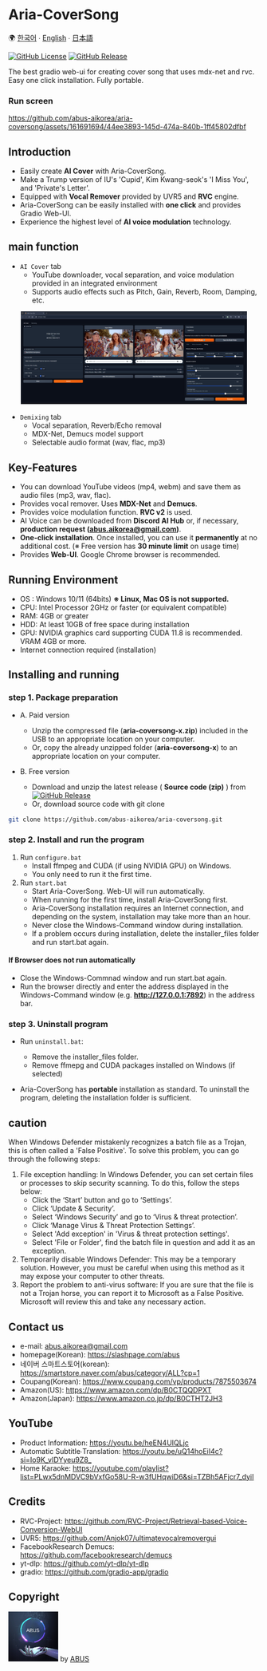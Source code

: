 # Aria-CoverSong

🌍 [한국어](docs/README.kor.md) ∙ [English](docs/README.eng.md) ∙ [日本語](docs/README.jpn.md)

[![GitHub License](https://img.shields.io/github/license/abus-aikorea/aria-coversong)](LICENSE)
[![GitHub Release](https://img.shields.io/github/v/release/abus-aikorea/aria-coversong)](https://github.com/abus-aikorea/aria-coversong/releases)

The best gradio web-ui for creating cover song that uses mdx-net and rvc. Easy one click installation. Fully portable.


### Run screen

https://github.com/abus-aikorea/aria-coversong/assets/161691694/44ee3893-145d-474a-840b-1ff45802dfbf



## Introduction
* Easily create **AI Cover** with Aria-CoverSong.
* Make a Trump version of IU's 'Cupid', Kim Kwang-seok's 'I Miss You', and 'Private's Letter'.
* Equipped with **Vocal Remover** provided by UVR5 and **RVC** engine.
* Aria-CoverSong can be easily installed with **one click** and provides Gradio Web-UI.
* Experience the highest level of **AI voice modulation** technology.


## main function

* `AI Cover` tab
  - YouTube downloader, vocal separation, and voice modulation provided in an integrated environment
  - Supports audio effects such as Pitch, Gain, Reverb, Room, Damping, etc.


<p align="center">
  <img style="width: 90%; height: 90%" src="docs/images/main_page.eng.png?raw=true" alt=""/>
</p>  


* `Demixing` tab
  - Vocal separation, Reverb/Echo removal
  - MDX-Net, Demucs model support
  - Selectable audio format (wav, flac, mp3)



## Key-Features
* You can download YouTube videos (mp4, webm) and save them as audio files (mp3, wav, flac).
* Provides vocal remover. Uses **MDX-Net** and **Demucs**.
* Provides voice modulation function. **RVC v2** is used.
* AI Voice can be downloaded from **Discord AI Hub** or, if necessary, **production request (abus.aikorea@gmail.com)**.
* **One-click installation**. Once installed, you can use it **permanently** at no additional cost. (※ Free version has **30 minute limit** on usage time)
* Provides **Web-UI**. Google Chrome browser is recommended.


## Running Environment
* OS : Windows 10/11 (64bits) **※ Linux, Mac OS is not supported.**
* CPU: Intel Processor 2GHz or faster (or equivalent compatible)
* RAM: 4GB or greater
* HDD: At least 10GB of free space during installation
* GPU: NVIDIA graphics card supporting CUDA 11.8 is recommended. VRAM 4GB or more.
* Internet connection required (installation)


## Installing and running

### step 1. Package preparation
* A. Paid version
    + Unzip the compressed file (**aria-coversong-x.zip**) included in the USB to an appropriate location on your computer.
    + Or, copy the already unzipped folder (**aria-coversong-x**) to an appropriate location on your computer.

* B. Free version
  + Download and unzip the latest release ( **Source code (zip)** ) from [![GitHub Release](https://img.shields.io/github/v/release/abus-aikorea/aria-coversong)](https://github.com/abus-aikorea/aria-coversong/releases) 
  + Or, download source code with git clone

```bash
git clone https://github.com/abus-aikorea/aria-coversong.git
```

### step 2. Install and run the program
1. Run `configure.bat`
   - Install ffmpeg and CUDA (if using NVIDIA GPU) on Windows.
   - You only need to run it the first time.
2. Run `start.bat`
   - Start Aria-CoverSong. Web-UI will run automatically.
   - When running for the first time, install Aria-CoverSong first.
   - Aria-CoverSong installation requires an Internet connection, and depending on the system, installation may take more than an hour.
   - Never close the Windows-Command window during installation.
   - If a problem occurs during installation, delete the installer_files folder and run start.bat again.
#### If Browser does not run automatically
- Close the Windows-Commnad window and run start.bat again.
- Run the browser directly and enter the address displayed in the Windows-Command window (e.g. **http://127.0.0.1:7892**) in the address bar.



### step 3. Uninstall program
* Run `uninstall.bat`:
  - Remove the installer_files folder.
  - Remove ffmepg and CUDA packages installed on Windows (if selected)

* Aria-CoverSong has **portable** installation as standard. To uninstall the program, deleting the installation folder is sufficient.


## caution
When Windows Defender mistakenly recognizes a batch file as a Trojan, this is often called a 'False Positive'. To solve this problem, you can go through the following steps:

1. File exception handling: In Windows Defender, you can set certain files or processes to skip security scanning. To do this, follow the steps below:
   * Click the ‘Start’ button and go to ‘Settings’.
   * Click ‘Update & Security’.
   * Select ‘Windows Security’ and go to ‘Virus & threat protection’.
   * Click ‘Manage Virus & Threat Protection Settings’.
   * Select 'Add exception' in 'Virus & threat protection settings'.
   * Select 'File or Folder', find the batch file in question and add it as an exception.
2. Temporarily disable Windows Defender: This may be a temporary solution. However, you must be careful when using this method as it may expose your computer to other threats.
3. Report the problem to anti-virus software: If you are sure that the file is not a Trojan horse, you can report it to Microsoft as a False Positive. Microsoft will review this and take any necessary action.


## Contact us
* e-mail: <abus.aikorea@gmail.com>
* homepage(Korean): <https://slashpage.com/abus>
* 네이버 스마트스토어(korean): <https://smartstore.naver.com/abus/category/ALL?cp=1>
* Coupang(Korean): <https://www.coupang.com/vp/products/7875503674>
* Amazon(US): <https://www.amazon.com/dp/B0CTQQDPXT>
* Amazon(Japan): <https://www.amazon.co.jp/dp/B0CTHT2JH3>


## YouTube
* Product Information: <https://youtu.be/heEN4UIQLjc>
* Automatic Subtitle∙Translation: <https://youtu.be/uQ14hoEiI4c?si=Io9K_vIDYyeu9Z8_>
* Home Karaoke: <https://youtube.com/playlist?list=PLwx5dnMDVC9bVxfGo58U-R-w3fUHqwiD6&si=TZBh5AFjcr7_dyiI>
  


## Credits
* RVC-Project: <https://github.com/RVC-Project/Retrieval-based-Voice-Conversion-WebUI>
* UVR5: <https://github.com/Anjok07/ultimatevocalremovergui>
* FacebookResearch Demucs: <https://github.com/facebookresearch/demucs>
* yt-dlp: <https://github.com/yt-dlp/yt-dlp>
* gradio: <https://github.com/gradio-app/gradio>


## Copyright
<img src="docs/images/ABUS-logo.jpg" width="100" height="100"> by [ABUS](https://slashpage.com/abus)
